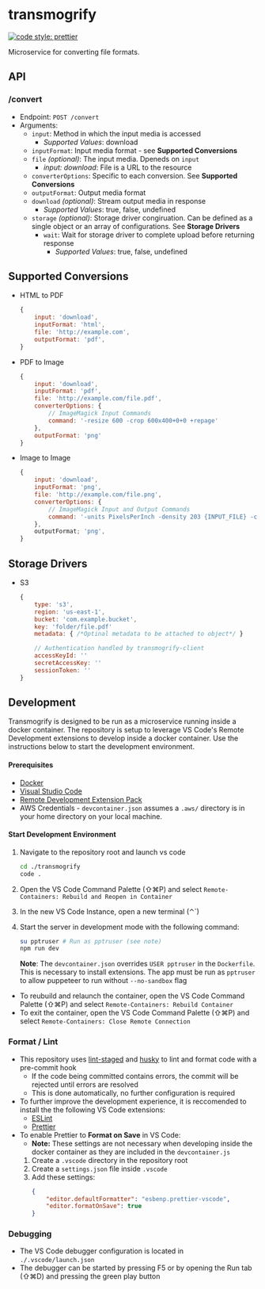 # transmogrify

[![code style: prettier](https://img.shields.io/badge/code_style-prettier-ff69b4.svg?style=flat-square)](https://github.com/prettier/prettier)

Microservice for converting file formats.

## API

### /convert

-   Endpoint: `POST /convert`
-   Arguments:
    -   `input`: Method in which the input media is accessed
        -   _Supported Values_: download
    -   `inputFormat`: Input media format - see **Supported Conversions**
    -   `file` _(optional)_: The input media. Dpeneds on `input`
        -   _input: download_: File is a URL to the resource
    -   `converterOptions`: Specific to each conversion. See **Supported Conversions**
    -   `outputFormat`: Output media format
    -   `download` _(optional)_: Stream output media in response
        -   _Supported Values_: true, false, undefined
    -   `storage` _(optional)_: Storage driver congiruation. Can be defined as a single object or an array of configurations. See **Storage Drivers**
        -   `wait`: Wait for storage driver to complete upload before returning response
            -   _Supported Values_: true, false, undefined

## Supported Conversions

-   HTML to PDF

    ```javascript
    {
        input: 'download',
        inputFormat: 'html',
        file: 'http://example.com',
        outputFormat: 'pdf',
    }
    ```

-   PDF to Image

    ```javascript
    {
        input: 'download',
        inputFormat: 'pdf',
        file: 'http://example.com/file.pdf',
        converterOptions: {
            // ImageMagick Input Commands
            command: '-resize 600 -crop 600x400+0+0 +repage'
        },
        outputFormat: 'png'
    }
    ```

-   Image to Image
    ```javascript
    {
        input: 'download',
        inputFormat: 'png',
        file: 'http://example.com/file.png',
        converterOptions: {
            // ImageMagick Input and Output Commands
            command: '-units PixelsPerInch -density 203 {INPUT_FILE} -colorspace GRAY -ordered-dither 8x8 {OUTPUT_FILE}'
        },
        outputFormat; 'png',
    }
    ```

## Storage Drivers

-   S3

    ```javascript
    {
        type: 's3',
        region: 'us-east-1',
        bucket: 'com.example.bucket',
        key: 'folder/file.pdf'
        metadata: { /*Optinal metadata to be attached to object*/ }

        // Authentication handled by transmogrify-client
        accessKeyId: ''
        secretAccessKey: ''
        sessionToken: ''
    }
    ```

## Development

Transmogrify is designed to be run as a microservice running inside a docker container. The repository is setup to leverage VS Code's Remote Development extensions to develop inside a docker container. Use the instructions below to start the development environment.

#### Prerequisites

-   [Docker](https://www.docker.com/products/docker-desktop)
-   [Visual Studio Code](https://code.visualstudio.com/download)
-   [Remote Development Extension Pack](https://marketplace.visualstudio.com/items?itemName=ms-vscode-remote.vscode-remote-extensionpack)
-   AWS Credentials - `devcontainer.json` assumes a `.aws/` directory is in your home directory on your local machine.

#### Start Development Environment

1. Navigate to the repository root and launch vs code
    ```bash
    cd ./transmogrify
    code .
    ```
1. Open the VS Code Command Palette (⇧⌘P) and select `Remote-Containers: Rebuild and Reopen in Container`
1. In the new VS Code Instance, open a new terminal (⌃`)
1. Start the server in development mode with the following command:

    ```bash
    su pptruser # Run as pptruser (see note)
    npm run dev
    ```

    **Note**: The `devcontainer.json` overrides `USER pptruser` in the `Dockerfile`. This is necessary to install extensions. The app must be run as `pptruser` to allow puppeteer to run without `--no-sandbox` flag

-   To reubuild and relaunch the container, open the VS Code Command Palette (⇧⌘P) and select `Remote-Containers: Rebuild Container`
-   To exit the container, open the VS Code Command Palette (⇧⌘P) and select `Remote-Containers: Close Remote Connection`

### Format / Lint

-   This repository uses [lint-staged](https://www.npmjs.com/package/lint-staged) and [husky](https://www.npmjs.com/package/husky) to lint and format code with a pre-commit hook
    -   If the code being committed contains errors, the commit will be rejected until errors are resolved
    -   This is done automatically, no further configuration is required
-   To further improve the development experience, it is reccomended to install the the following VS Code extensions:
    -   [ESLint](https://marketplace.visualstudio.com/items?itemName=dbaeumer.vscode-eslint)
    -   [Prettier](https://marketplace.visualstudio.com/items?itemName=esbenp.prettier-vscode)
-   To enable Prettier to **Format on Save** in VS Code:
    -   **Note:** These settings are not necessary when developing inside the docker container as they are included in the `devcontainer.js`
    1. Create a `.vscode` directory in the repository root
    1. Create a `settings.json` file inside `.vscode`
    1. Add these settings:
        ```json
        {
            "editor.defaultFormatter": "esbenp.prettier-vscode",
            "editor.formatOnSave": true
        }
        ```

### Debugging

-   The VS Code debugger configuration is located in `./.vscode/launch.json`
-   The debugger can be started by pressing F5 or by opening the Run tab (⇧⌘D) and pressing the green play button
